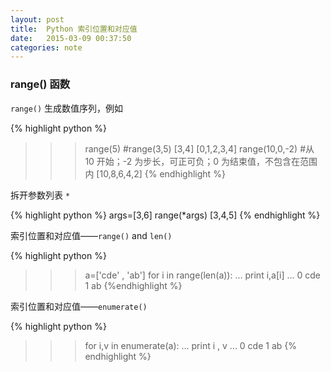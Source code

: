 ```yaml
---
layout: post
title:  Python 索引位置和对应值
date:   2015-03-09 00:37:50
categories: note
---
```


### range() 函数

`range()` 生成数值序列，例如

{% highlight python %}
>>>range(5)   #range(3,5)   [3,4]
[0,1,2,3,4]
>>>range(10,0,-2)   #从 10 开始；-2 为步长，可正可负；0 为结束值，不包含在范围内
[10,8,6,4,2]
{% endhighlight %}

拆开参数列表 `*`

{% highlight python %}
args=[3,6]
range(*args)
[3,4,5]
{% endhighlight %}

索引位置和对应值——`range()` and `len()`

{% highlight python %}
>>>a=['cde' , 'ab']
>>>for i in range(len(a)):
...    print i,a[i]
...
0 cde
1 ab
{%endhighlight %}

索引位置和对应值——`enumerate()`

{% highlight python %}
>>>for i,v in enumerate(a):
...    print i , v
...
0 cde
1 ab
{% endhighlight %}




